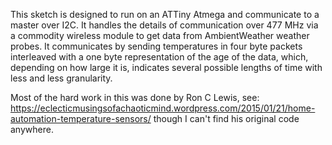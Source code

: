 This sketch is designed to run on an ATTiny Atmega and communicate to a master over I2C.  It handles the details of communication over 477 MHz via a commodity wireless module to get data from AmbientWeather weather probes. It communicates by sending temperatures in four byte packets interleaved with a one byte representation of the age of the data, which, depending on how large it is, indicates several possible lengths of time with less and less granularity.

Most of the hard work in this was done by Ron C Lewis, see:
https://eclecticmusingsofachaoticmind.wordpress.com/2015/01/21/home-automation-temperature-sensors/
though I can't find his original code anywhere.
